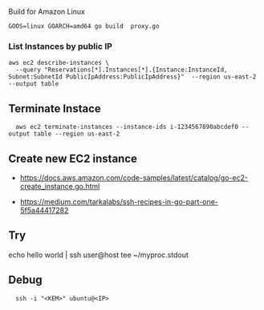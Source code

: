 Build for Amazon Linux

``` GOOS=linux GOARCH=amd64 go build  proxy.go  ```

### List Instances by public IP

```
aws ec2 describe-instances \
  --query "Reservations[*].Instances[*].{Instance:InstanceId, Subnet:SubnetId PublicIpAddress:PublicIpAddress}"  --region us-east-2 --output table
```

## Terminate Instace

```
  aws ec2 terminate-instances --instance-ids i-1234567890abcdef0 --output table --region us-east-2
```


## Create new EC2 instance


- https://docs.aws.amazon.com/code-samples/latest/catalog/go-ec2-create_instance.go.html

- https://medium.com/tarkalabs/ssh-recipes-in-go-part-one-5f5a44417282


## Try

echo hello world | ssh user@host tee ~/myproc.stdout


## Debug

```
  ssh -i "<KEM>" ubuntu@<IP>
```
